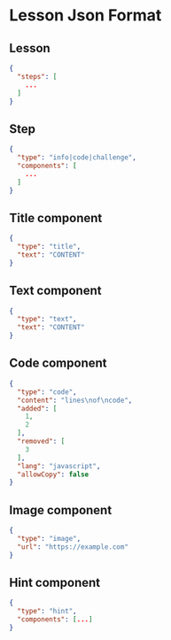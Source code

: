 # Lesson Json Format

## Lesson

```json
{
  "steps": [
    ...
  ]
}
```

## Step

```json
{
  "type": "info|code|challenge",
  "components": [
    ...
  ]
}
```

## Title component

```json
{
  "type": "title",
  "text": "CONTENT"
}
```

## Text component

```json
{
  "type": "text",
  "text": "CONTENT"
}
```

## Code component

```json
{
  "type": "code",
  "content": "lines\nof\ncode",
  "added": [
    1,
    2
  ],
  "removed": [
    3
  ],
  "lang": "javascript",
  "allowCopy": false
}
```

## Image component

```json
{
  "type": "image",
  "url": "https://example.com"
}
```

## Hint component

```json
{
  "type": "hint",
  "components": [...]
}
```


